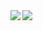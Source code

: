 <a href="https://github.com/mirai1221">
  <img align="left" src="https://github-readme-stats.vercel.app/api?username=mirai1221&show_icons=true"/></a>
<a href="https://github.com/mirai1221">
	<img align="left" src="https://github-readme-stats.vercel.app/api/top-langs/?username=mirai1221"/></a>
